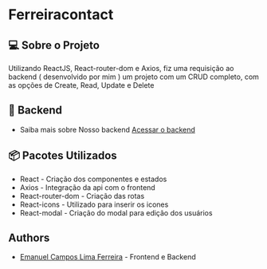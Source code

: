 # Ferreiracontact #

## :computer: Sobre o Projeto

Utilizando ReactJS, React-router-dom e Axios, fiz uma requisição ao backend ( desenvolvido por mim ) um projeto com um
CRUD completo, com as opções de Create, Read, Update e Delete

## :satellite: Backend
* Saiba mais sobre Nosso backend 
[Acessar o backend](https://github.com/EmanuelCampos/Aircnc-backend)

## :package: Pacotes Utilizados
* React - Criação dos componentes e estados
* Axios - Integração da api com o frontend
* React-router-dom - Criação das rotas
* React-icons - Utilizado para inserir os icones
* React-modal - Criação do modal para edição dos usuários



## Authors

* [Emanuel Campos Lima Ferreira](https://github.com/EmanuelCampos/) - Frontend e Backend
